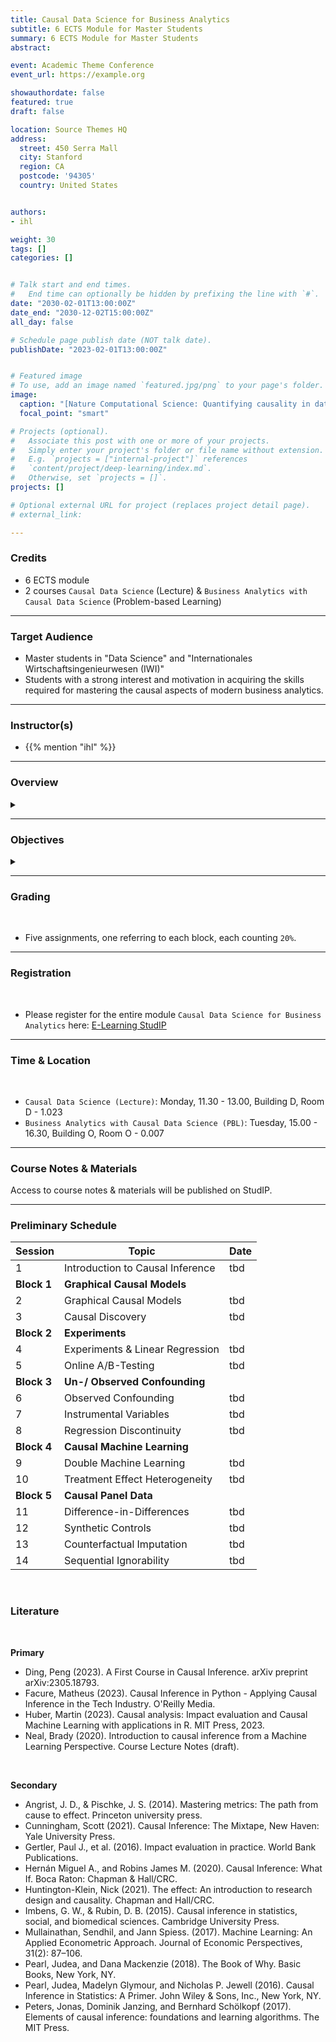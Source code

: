 ```yaml
---
title: Causal Data Science for Business Analytics
subtitle: 6 ECTS Module for Master Students
summary: 6 ECTS Module for Master Students
abstract: 

event: Academic Theme Conference
event_url: https://example.org

showauthordate: false
featured: true
draft: false

location: Source Themes HQ
address:
  street: 450 Serra Mall
  city: Stanford
  region: CA
  postcode: '94305'
  country: United States


authors:
- ihl

weight: 30
tags: []
categories: []


# Talk start and end times.
#   End time can optionally be hidden by prefixing the line with `#`.
date: "2030-02-01T13:00:00Z"
date_end: "2030-12-02T15:00:00Z"
all_day: false

# Schedule page publish date (NOT talk date).
publishDate: "2023-02-01T13:00:00Z"


# Featured image
# To use, add an image named `featured.jpg/png` to your page's folder. 
image:
  caption: "[Nature Computational Science: Quantifying causality in data science with quasi-experiments](https://www.nature.com/articles/s43588-020-00005-8)"
  focal_point: "smart"

# Projects (optional).
#   Associate this post with one or more of your projects.
#   Simply enter your project's folder or file name without extension.
#   E.g. `projects = ["internal-project"]` references 
#   `content/project/deep-learning/index.md`.
#   Otherwise, set `projects = []`.
projects: []

# Optional external URL for project (replaces project detail page).
# external_link: 

---
```


### Credits

* 6 ECTS module
* 2 courses `Causal Data Science` (Lecture) & `Business Analytics with Causal Data Science` (Problem-based Learning)

***

### Target Audience

* Master students in "Data Science" and "Internationales Wirtschaftsingenieurwesen (IWI)"
* Students with a strong interest and motivation in acquiring the skills required for mastering the causal aspects of modern business analytics.

***

### Instructor(s)

* {{% mention "ihl" %}}


***

### Overview
<details class="description" close><summary data-close="Show" data-open="Hide"></summary>

Most managerial decision problems require answers to questions such as “what happens to Y if we do X?”, or “was it X that caused Y to change?” In other words, practical business decision-making requires knowledge about cause-and-effect. While most data science and machine learning approaches are designed to efficiently detect patterns in high-dimensional data, they are not able to distinguish causal relationships from simple correlations. That means, commonly used approaches to business analytics often fall short to provide decision makers with important causal knowledge. Therefore, many leading companies currently try to develop specific causal data science capabilities.
<br><br>
This module will provide an introduction into the topic of causal inference with the help of modern data science and machine learning approaches and with a focus on applications to practical business problems from various management areas. Based on an overarching framework for causal data science, the course will guide students to detect sources of confounding influence factors, understand the problem of selective measurement in data collection, and extrapolate causal knowledge across different business contexts. We also cover several tools for causal inference, such as A/B testing and experiments, difference-in-differences, instrumental variables, matching, regression discontinuity designs, etc. A variety of hands-on examples will be discussed that allow students to apply their newly obtained knowledge and carry out state-of-the-art causal analyses by themselves.
</details>

***

### Objectives

<details class="description" close><summary data-close="Show" data-open="Hide"></summary>

After completing this module, students will be able to:

* Understand the difference between "correlation” and “causation" 
* Understand the shortcomings of current correlation-based approaches
* Develop causal knowledge relevant for specific data-driven decisions
* Formalize intuition about causal relationships using a "language" of causality
* Derive causal hypotheses that can be tested with data
* Discuss the conceptual ideas behind state-of-the-art causal data science tools and algorithms
* Carry out causal data analyses with state-of-the-art tools


</details>


***

### Grading

<br>

* Five assignments, one referring to each block, each counting `20%`.

***

### Registration

<br>

* Please register for the entire module `Causal Data Science for Business Analytics` here: [E-Learning StudIP](https://e-learning.tuhh.de/studip/dispatch.php/course/details?sem_id=b2dab409b613169174824b57d759cc67&again=yes)

***

### Time & Location

<br>

* `Causal Data Science (Lecture)`: Monday, 11.30 - 13.00, Building D, Room D - 1.023
* `Business Analytics with Causal Data Science (PBL)`: Tuesday, 15.00 - 16.30, Building O, Room O - 0.007

***

### Course Notes & Materials

Access to course notes & materials will be published on StudIP.

***

### Preliminary Schedule


| Session | Topic | Date |
| --- | --- | --- |
| 1 | Introduction to Causal Inference | tbd |
| **Block 1** | **Graphical Causal Models** |  |
| 2 | Graphical Causal Models | tbd |
| 3 | Causal Discovery | tbd |
| **Block 2** | **Experiments** |  |
| 4 | Experiments & Linear Regression | tbd |
| 5 | Online A/B-Testing | tbd |
| **Block 3** | **Un-/ Observed Confounding** |  |
| 6 | Observed Confounding | tbd |
| 7 | Instrumental Variables | tbd |
| 8 | Regression Discontinuity | tbd |
| **Block 4** | **Causal Machine Learning** |  |
| 9 | Double Machine Learning | tbd |
| 10 | Treatment Effect Heterogeneity | tbd |
| **Block 5** | **Causal Panel Data** |  |
| 11 | Difference-in-Differences | tbd |
| 12 | Synthetic Controls | tbd |
| 13 | Counterfactual Imputation | tbd |
| 14 | Sequential Ignorability | tbd |

<br>


### Literature

<br>

**Primary**
* Ding, Peng (2023). A First Course in Causal Inference. arXiv preprint arXiv:2305.18793.
* Facure, Matheus (2023). Causal Inference in Python - Applying Causal Inference in the Tech Industry. O'Reilly Media.
* Huber, Martin (2023). Causal analysis: Impact evaluation and Causal Machine Learning with applications in R. MIT Press, 2023.
* Neal, Brady (2020). Introduction to causal inference from a Machine Learning Perspective. Course Lecture Notes (draft).

<br>

**Secondary**
* Angrist, J. D., & Pischke, J. S. (2014). Mastering metrics: The path from cause to effect. Princeton university press.
* Cunningham, Scott (2021). Causal Inference: The Mixtape, New Haven: Yale University Press.
* Gertler, Paul J., et al. (2016). Impact evaluation in practice. World Bank Publications.
* Hernán Miguel A., and Robins James M. (2020). Causal Inference: What If. Boca Raton: Chapman & Hall/CRC.
* Huntington-Klein, Nick (2021). The effect: An introduction to research design and causality. Chapman and Hall/CRC.
* Imbens, G. W., & Rubin, D. B. (2015). Causal inference in statistics, social, and biomedical sciences. Cambridge University Press.
* Mullainathan, Sendhil, and Jann Spiess. (2017). Machine Learning: An Applied Econometric Approach. Journal of Economic Perspectives, 31(2): 87–106.
* Pearl, Judea, and Dana Mackenzie (2018). The Book of Why. Basic Books, New York, NY.
* Pearl, Judea, Madelyn Glymour, and Nicholas P. Jewell (2016). Causal Inference in Statistics: A Primer. John Wiley & Sons, Inc., New York, NY.
* Peters, Jonas, Dominik Janzing, and Bernhard Schölkopf (2017). Elements of causal inference: foundations and learning algorithms. The MIT Press.


